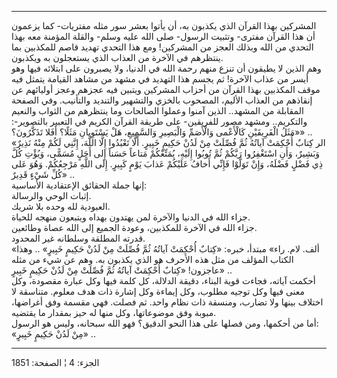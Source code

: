 ------------------------------------------------------------------------

المشركين بهذا القرآن الذي يكذبون به، أن يأتوا بعشر سور مثله مفتريات- كما
يزعمون أن هذا القرآن مفترى- وتثبيت الرسول- صلى الله عليه وسلم- والقلة
المؤمنة معه بهذا التحدي من الله وبذلك العجز من المشركين! ومع هذا التحدي
تهديد قاصم للمكذبين بما ينتظرهم في الآخرة من العذاب الذي يستعجلون به
ويكذبون.  
وهم الذين لا يطيقون أن تنزع منهم رحمة الله في الدنيا، ولا يصبرون على
ابتلائه فيها وهو أيسر من عذاب الآخرة! ثم يجسم هذا التهديد في مشهد من
مشاهد القيامة يتمثل فيه موقف المكذبين بهذا القرآن من أحزاب المشركين
ويتبين فيه عجزهم وعجز أوليائهم عن إنقاذهم من العذاب الأليم، المصحوب
بالخزي والتشهير والتنديد والتأنيب. وفي الصفحة المقابلة من المشهد.. الذين
آمنوا وعملوا الصالحات وما ينتظرهم من الثواب والنعيم والتكريم.. ومشهد
مصور للفريقين- على طريقة القرآن الكريم في التعبير بالتصوير-: «مَثَلُ
الْفَرِيقَيْنِ كَالْأَعْمى وَالْأَصَمِّ وَالْبَصِيرِ وَالسَّمِيعِ، هَلْ يَسْتَوِيانِ مَثَلًا؟ أَفَلا تَذَكَّرُونَ؟»
..  
«الر كِتابٌ أُحْكِمَتْ آياتُهُ ثُمَّ فُصِّلَتْ مِنْ لَدُنْ حَكِيمٍ خَبِيرٍ. أَلَّا تَعْبُدُوا إِلَّا اللَّهَ،
إِنَّنِي لَكُمْ مِنْهُ نَذِيرٌ وَبَشِيرٌ، وَأَنِ اسْتَغْفِرُوا رَبَّكُمْ ثُمَّ تُوبُوا إِلَيْهِ، يُمَتِّعْكُمْ مَتاعاً
حَسَناً إِلى أَجَلٍ مُسَمًّى، وَيُؤْتِ كُلَّ ذِي فَضْلٍ فَضْلَهُ، وَإِنْ تَوَلَّوْا فَإِنِّي أَخافُ عَلَيْكُمْ عَذابَ
يَوْمٍ كَبِيرٍ. إِلَى اللَّهِ مَرْجِعُكُمْ. وَهُوَ عَلى كُلِّ شَيْءٍ قَدِيرٌ» ..  
إنها جملة الحقائق الإعتقادية الأساسية:  
إثبات الوحي والرسالة.  
العبودية لله وحده بلا شريك.  
جزاء الله في الدنيا والآخرة لمن يهتدون بهداه ويتبعون منهجه للحياة.  
جزاء الله في الآخرة للمكذبين، وعودة الجميع إلى الله عصاة وطائعين.  
قدرته المطلقة وسلطانه غير المحدود.  
«ألف. لام. راء» مبتدأ، خبره: «كِتابٌ أُحْكِمَتْ آياتُهُ ثُمَّ فُصِّلَتْ مِنْ لَدُنْ حَكِيمٍ خَبِيرٍ»
.. وهذا الكتاب المؤلف من مثل هذه الأحرف هو الذي يكذبون به. وهم عن شيء من
مثله عاجزون! «كِتابٌ أُحْكِمَتْ آياتُهُ ثُمَّ فُصِّلَتْ مِنْ لَدُنْ حَكِيمٍ خَبِيرٍ» ..  
أحكمت آياته، فجاءت قوية البناء، دقيقة الدلالة، كل كلمة فيها وكل عبارة
مقصودة، وكل معنى فيها وكل توجيه مطلوب، وكل إيماءة وكل إشارة ذات هدف
معلوم. متناسقة لا اختلاف بينها ولا تضارب، ومنسقة ذات نظام واحد. ثم فصلت.
فهي مقسمة وفق أغراضها، مبوبة وفق موضوعاتها، وكل منها له حيز بمقدار ما
يقتضيه.  
أما من أحكمها، ومن فصلها على هذا النحو الدقيق؟ فهو الله سبحانه، وليس هو
الرسول:  
«مِنْ لَدُنْ حَكِيمٍ خَبِيرٍ» ..

------------------------------------------------------------------------

الجزء: 4 ¦ الصفحة: 1851
